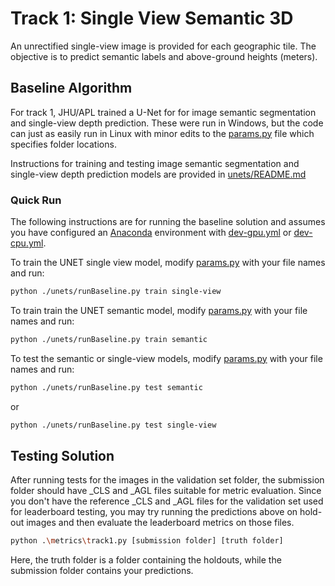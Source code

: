 # Track 1: Single View Semantic 3D 

An unrectified single-view image is provided for each geographic tile. The objective is to predict semantic labels and above-ground heights (meters).

## Baseline Algorithm
For track 1, JHU/APL trained a U-Net for for image semantic segmentation and single-view depth prediction. These were run in Windows, but the code can just as easily run in Linux with minor edits to the [params.py](unets/params.py) file which specifies folder locations.

Instructions for training and testing image semantic segmentation and single-view depth prediction models are provided in [unets/README.md](unets/README.md)

### Quick Run
The following instructions are for running the baseline solution and assumes you have configured an [Anaconda](https://www.anaconda.com/download/) environment with [dev-gpu.yml](../dev-gpu.yml) or [dev-cpu.yml](../dev-cpu.yml).

To train the UNET single view model, modify [params.py](unets/params.py) with your file names and run: 
```bash
python ./unets/runBaseline.py train single-view
```

To train train the UNET semantic model, modify [params.py](unets/params.py) with your file names and run:
```bash
python ./unets/runBaseline.py train semantic
```

To test the semantic or single-view models, modify [params.py](unets/params.py) with your file names and run:
```bash
python ./unets/runBaseline.py test semantic
```
or
```bash
python ./unets/runBaseline.py test single-view
```

## Testing Solution
After running tests for the images in the validation set folder, the submission folder should have _CLS and _AGL files suitable for metric evaluation. Since you don't have the reference _CLS and _AGL files for the validation set used for leaderboard testing, you may try running the predictions above on hold-out images and then evaluate the leaderboard metrics on those files.
```bash
python .\metrics\track1.py [submission folder] [truth folder]
```

Here, the truth folder is a folder containing the holdouts, while the submission folder contains your predictions.
